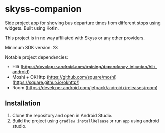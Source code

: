 # skyss-companion

Side project app for showing bus departure times from different stops using widgets. Built using Kotlin.

This project is in no way affiliated with Skyss or any other providers.

Minimum SDK version: 23

Notable project dependencies:
* Hilt (https://developer.android.com/training/dependency-injection/hilt-android)
* Moshi + OKHttp (https://github.com/square/moshi) (https://square.github.io/okhttp/)
* Room (https://developer.android.com/jetpack/androidx/releases/room)

## Installation 
1. Clone the repository and open in Android Studio.
2. Build the project using `gradlew installRelease` or run `app` using android studio.
